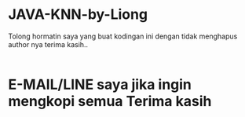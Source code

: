 # JAVA-KNN-by-Liong
Tolong hormatin saya yang buat kodingan ini dengan tidak menghapus author nya terima kasih..<br><br>
# E-MAIL/LINE saya jika ingin mengkopi semua Terima kasih
